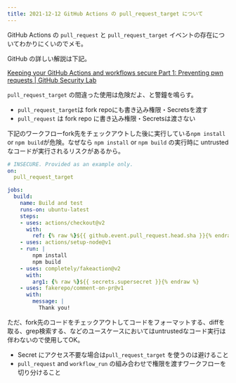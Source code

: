 ```yaml
---
title: 2021-12-12 GitHub Actions の pull_request_target について
---
```


GitHub Actions の `pull_request` と `pull_request_target` イベントの存在についてわかりにくいのでメモ。

GitHub の詳しい解説は下記。

[Keeping your GitHub Actions and workflows secure Part 1: Preventing pwn requests \| GitHub Security Lab](https://securitylab.github.com/research/github-actions-preventing-pwn-requests/)

`pull_request_target` の間違った使用は危険だよ、と警鐘を鳴らす。


- `pull_request_target`は fork repoにも書き込み権限・Secretsを渡す
- `pull_request` は fork repo に書き込み権限・Secretsは渡さない

下記のワークフローfork先をチェックアウトした後に実行している`npm install` or `npm build`が危険。なぜなら `npm install` or `npm build` の実行時に untrusted なコードが実行されるリスクがあるから。

```yaml
# INSECURE. Provided as an example only.
on:
  pull_request_target

jobs:
  build:
    name: Build and test
    runs-on: ubuntu-latest
    steps:
    - uses: actions/checkout@v2
      with:
        ref: {% raw %}${{ github.event.pull_request.head.sha }}{% endraw %}
    - uses: actions/setup-node@v1
    - run: |
        npm install
        npm build
    - uses: completely/fakeaction@v2
      with:
        arg1: {% raw %}${{ secrets.supersecret }}{% endraw %}
    - uses: fakerepo/comment-on-pr@v1
      with:
        message: |
          Thank you!
```

ただ、fork先のコードをチェックアウトしてコードをフォーマットする、diffを取る、grep検索する、などのユースケースにおいてはuntrustedなコード実行は伴わないので使用してOK。

- Secret にアクセス不要な場合は`pull_request_target` を使うのは避けること
- `pull_request` and `workflow_run` の組み合わせで権限を渡すワークフローを切り分けること


